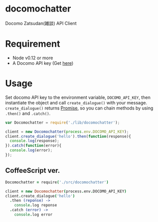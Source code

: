 # docomochatter

Docomo Zatsudan(雑談) API Client

# Requirement
* Node v0.12 or more
* A Docomo API key (Get [here](https://dev.smt.docomo.ne.jp/?p=about.index))

# Usage

Set docomo API key to the environment variable, `DOCOMO_API_KEY`, then instantiate the object and call `create_dialogue()` with your message. `create_dialogue()` returns [Promise](https://developer.mozilla.org/en/docs/Web/JavaScript/Reference/Global_Objects/Promise), so you can chain methods by using `.then()` and `.catch()`.

```js
var Docomochatter = require('./lib/docomochatter');

client = new Docomochatter(process.env.DOCOMO_API_KEY);
client.create_dialogue('hello').then(function(response){
  console.log(response);
}).catch(function(error){
  console.log(error);
});
```

## CoffeeScript ver.

```coffee
Docomochatter = require('./src/docomochatter')

client = new Docomochatter(process.env.DOCOMO_API_KEY)
client.create_dialogue('hello')
  .then (reponse) ->
    console.log reponse
  .catch (error) ->
    console.log error
```
